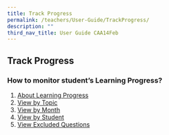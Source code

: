 ```yaml
---
title: Track Progress
permalink: /teachers/User-Guide/TrackProgress/
description: ""
third_nav_title: User Guide CAA14Feb
---
```


## Track Progress

### How to monitor student’s Learning Progress?

1. <a href="/user-guide/Teachers-UG/aboutlessons/" target="_blank">About Learning Progress</a>
2. <a href="/user-guide/Teachers-UG/aboutlessons/" target="_blank">View by Topic</a>
3. <a href="/user-guide/Teachers-UG/aboutlessons/" target="_blank">View by Month</a>
4. <a href="/user-guide/Teachers-UG/aboutlessons/" target="_blank">View by Student</a>
5. <a href="/user-guide/Teachers-UG/aboutlessons/" target="_blank">View Excluded Questions</a>